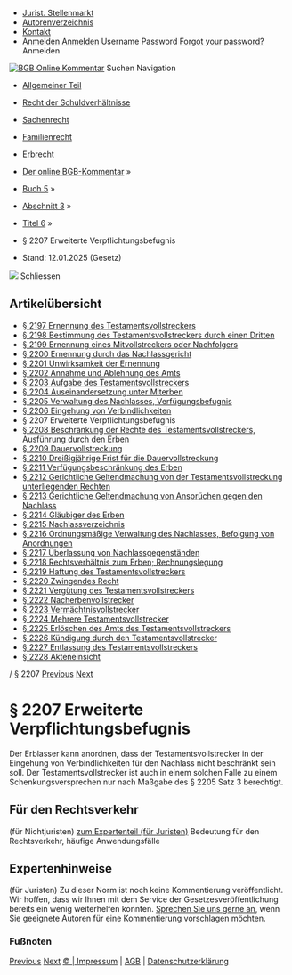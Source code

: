   * [Jurist. Stellenmarkt](https://bgb.kommentar.de/Buch-5/Abschnitt-3/Titel-6/</job-board> "Jurist. Stellenmarkt")
  * [Autorenverzeichnis](https://bgb.kommentar.de/Buch-5/Abschnitt-3/Titel-6/</Autorenverzeichnis> "Autorenverzeichnis")
  * [Kontakt](https://bgb.kommentar.de/Buch-5/Abschnitt-3/Titel-6/</Kontakt>)
  * [Anmelden](https://bgb.kommentar.de/Buch-5/Abschnitt-3/Titel-6/<#login> "show login form") [Anmelden](https://bgb.kommentar.de/Buch-5/Abschnitt-3/Titel-6/<#> "hide login form") Username Password
[Forgot your password?](https://bgb.kommentar.de/Buch-5/Abschnitt-3/Titel-6/</user/forgotpassword>) Anmelden 


[![BGB Online Kommentar](https://bgb.kommentar.de/extension/bgb/design/bgb/images/logo.png)](https://bgb.kommentar.de/Buch-5/Abschnitt-3/Titel-6/</> "BGB Online Kommentar")
Suchen
Navigation
  * [Allgemeiner Teil](https://bgb.kommentar.de/Buch-5/Abschnitt-3/Titel-6/</Buch-1>)
  * [Recht der Schuldverhältnisse](https://bgb.kommentar.de/Buch-5/Abschnitt-3/Titel-6/</Buch-2>)
  * [Sachenrecht](https://bgb.kommentar.de/Buch-5/Abschnitt-3/Titel-6/</Buch-3>)
  * [Familienrecht](https://bgb.kommentar.de/Buch-5/Abschnitt-3/Titel-6/</Buch-4>)
  * [Erbrecht](https://bgb.kommentar.de/Buch-5/Abschnitt-3/Titel-6/</Buch-5>)


  * [Der online BGB-Kommentar](https://bgb.kommentar.de/Buch-5/Abschnitt-3/Titel-6/</>) »
  * [Buch 5](https://bgb.kommentar.de/Buch-5/Abschnitt-3/Titel-6/</Buch-5>) »
  * [Abschnitt 3](https://bgb.kommentar.de/Buch-5/Abschnitt-3/Titel-6/</Buch-5/Abschnitt-3>) »
  * [Titel 6](https://bgb.kommentar.de/Buch-5/Abschnitt-3/Titel-6/</Buch-5/Abschnitt-3/Titel-6>) »
  * § 2207 Erweiterte Verpflichtungsbefugnis 
  * Stand: 12.01.2025 (Gesetz) 


![](https://vg01.met.vgwort.de/na/1c9909529ead4f509072c06d9081a7d5)
Schliessen 
## Artikelübersicht
  * [ § 2197 Ernennung des Testamentsvollstreckers ](https://bgb.kommentar.de/Buch-5/Abschnitt-3/Titel-6/</Buch-5/Abschnitt-3/Titel-6/Ernennung-des-Testamentsvollstreckers>)
  * [ § 2198 Bestimmung des Testamentsvollstreckers durch einen Dritten ](https://bgb.kommentar.de/Buch-5/Abschnitt-3/Titel-6/</Buch-5/Abschnitt-3/Titel-6/Bestimmung-des-Testamentsvollstreckers-durch-einen-Dritten>)
  * [ § 2199 Ernennung eines Mitvollstreckers oder Nachfolgers ](https://bgb.kommentar.de/Buch-5/Abschnitt-3/Titel-6/</Buch-5/Abschnitt-3/Titel-6/Ernennung-eines-Mitvollstreckers-oder-Nachfolgers>)
  * [ § 2200 Ernennung durch das Nachlassgericht ](https://bgb.kommentar.de/Buch-5/Abschnitt-3/Titel-6/</Buch-5/Abschnitt-3/Titel-6/Ernennung-durch-das-Nachlassgericht>)
  * [ § 2201 Unwirksamkeit der Ernennung ](https://bgb.kommentar.de/Buch-5/Abschnitt-3/Titel-6/</Buch-5/Abschnitt-3/Titel-6/Unwirksamkeit-der-Ernennung>)
  * [ § 2202 Annahme und Ablehnung des Amts ](https://bgb.kommentar.de/Buch-5/Abschnitt-3/Titel-6/</Buch-5/Abschnitt-3/Titel-6/Annahme-und-Ablehnung-des-Amts>)
  * [ § 2203 Aufgabe des Testamentsvollstreckers ](https://bgb.kommentar.de/Buch-5/Abschnitt-3/Titel-6/</Buch-5/Abschnitt-3/Titel-6/Aufgabe-des-Testamentsvollstreckers>)
  * [ § 2204 Auseinandersetzung unter Miterben ](https://bgb.kommentar.de/Buch-5/Abschnitt-3/Titel-6/</Buch-5/Abschnitt-3/Titel-6/Auseinandersetzung-unter-Miterben>)
  * [ § 2205 Verwaltung des Nachlasses, Verfügungsbefugnis ](https://bgb.kommentar.de/Buch-5/Abschnitt-3/Titel-6/</Buch-5/Abschnitt-3/Titel-6/Verwaltung-des-Nachlasses-Verfuegungsbefugnis>)
  * [ § 2206 Eingehung von Verbindlichkeiten ](https://bgb.kommentar.de/Buch-5/Abschnitt-3/Titel-6/</Buch-5/Abschnitt-3/Titel-6/Eingehung-von-Verbindlichkeiten>)
  * § 2207 Erweiterte Verpflichtungsbefugnis 
  * [ § 2208 Beschränkung der Rechte des Testamentsvollstreckers, Ausführung durch den Erben ](https://bgb.kommentar.de/Buch-5/Abschnitt-3/Titel-6/</Buch-5/Abschnitt-3/Titel-6/Beschraenkung-der-Rechte-des-Testamentsvollstreckers-Ausfuehrung-durch-den-Erben>)
  * [ § 2209 Dauervollstreckung ](https://bgb.kommentar.de/Buch-5/Abschnitt-3/Titel-6/</Buch-5/Abschnitt-3/Titel-6/Dauervollstreckung>)
  * [ § 2210 Dreißigjährige Frist für die Dauervollstreckung ](https://bgb.kommentar.de/Buch-5/Abschnitt-3/Titel-6/</Buch-5/Abschnitt-3/Titel-6/Dreissigjaehrige-Frist-fuer-die-Dauervollstreckung>)
  * [ § 2211 Verfügungsbeschränkung des Erben ](https://bgb.kommentar.de/Buch-5/Abschnitt-3/Titel-6/</Buch-5/Abschnitt-3/Titel-6/Verfuegungsbeschraenkung-des-Erben>)
  * [ § 2212 Gerichtliche Geltendmachung von der Testamentsvollstreckung unterliegenden Rechten ](https://bgb.kommentar.de/Buch-5/Abschnitt-3/Titel-6/</Buch-5/Abschnitt-3/Titel-6/Gerichtliche-Geltendmachung-von-der-Testamentsvollstreckung-unterliegenden-Rechten>)
  * [ § 2213 Gerichtliche Geltendmachung von Ansprüchen gegen den Nachlass ](https://bgb.kommentar.de/Buch-5/Abschnitt-3/Titel-6/</Buch-5/Abschnitt-3/Titel-6/Gerichtliche-Geltendmachung-von-Anspruechen-gegen-den-Nachlass>)
  * [ § 2214 Gläubiger des Erben ](https://bgb.kommentar.de/Buch-5/Abschnitt-3/Titel-6/</Buch-5/Abschnitt-3/Titel-6/Glaeubiger-des-Erben>)
  * [ § 2215 Nachlassverzeichnis ](https://bgb.kommentar.de/Buch-5/Abschnitt-3/Titel-6/</Buch-5/Abschnitt-3/Titel-6/Nachlassverzeichnis>)
  * [ § 2216 Ordnungsmäßige Verwaltung des Nachlasses, Befolgung von Anordnungen ](https://bgb.kommentar.de/Buch-5/Abschnitt-3/Titel-6/</Buch-5/Abschnitt-3/Titel-6/Ordnungsmaessige-Verwaltung-des-Nachlasses-Befolgung-von-Anordnungen>)
  * [ § 2217 Überlassung von Nachlassgegenständen ](https://bgb.kommentar.de/Buch-5/Abschnitt-3/Titel-6/</Buch-5/Abschnitt-3/Titel-6/Ueberlassung-von-Nachlassgegenstaenden>)
  * [ § 2218 Rechtsverhältnis zum Erben; Rechnungslegung ](https://bgb.kommentar.de/Buch-5/Abschnitt-3/Titel-6/</Buch-5/Abschnitt-3/Titel-6/Rechtsverhaeltnis-zum-Erben-Rechnungslegung>)
  * [ § 2219 Haftung des Testamentsvollstreckers ](https://bgb.kommentar.de/Buch-5/Abschnitt-3/Titel-6/</Buch-5/Abschnitt-3/Titel-6/Haftung-des-Testamentsvollstreckers>)
  * [ § 2220 Zwingendes Recht ](https://bgb.kommentar.de/Buch-5/Abschnitt-3/Titel-6/</Buch-5/Abschnitt-3/Titel-6/Zwingendes-Recht>)
  * [ § 2221 Vergütung des Testamentsvollstreckers ](https://bgb.kommentar.de/Buch-5/Abschnitt-3/Titel-6/</Buch-5/Abschnitt-3/Titel-6/Verguetung-des-Testamentsvollstreckers>)
  * [ § 2222 Nacherbenvollstrecker ](https://bgb.kommentar.de/Buch-5/Abschnitt-3/Titel-6/</Buch-5/Abschnitt-3/Titel-6/Nacherbenvollstrecker>)
  * [ § 2223 Vermächtnisvollstrecker ](https://bgb.kommentar.de/Buch-5/Abschnitt-3/Titel-6/</Buch-5/Abschnitt-3/Titel-6/Vermaechtnisvollstrecker>)
  * [ § 2224 Mehrere Testamentsvollstrecker ](https://bgb.kommentar.de/Buch-5/Abschnitt-3/Titel-6/</Buch-5/Abschnitt-3/Titel-6/Mehrere-Testamentsvollstrecker>)
  * [ § 2225 Erlöschen des Amts des Testamentsvollstreckers ](https://bgb.kommentar.de/Buch-5/Abschnitt-3/Titel-6/</Buch-5/Abschnitt-3/Titel-6/Erloeschen-des-Amts-des-Testamentsvollstreckers>)
  * [ § 2226 Kündigung durch den Testamentsvollstrecker ](https://bgb.kommentar.de/Buch-5/Abschnitt-3/Titel-6/</Buch-5/Abschnitt-3/Titel-6/Kuendigung-durch-den-Testamentsvollstrecker>)
  * [ § 2227 Entlassung des Testamentsvollstreckers ](https://bgb.kommentar.de/Buch-5/Abschnitt-3/Titel-6/</Buch-5/Abschnitt-3/Titel-6/Entlassung-des-Testamentsvollstreckers>)
  * [ § 2228 Akteneinsicht ](https://bgb.kommentar.de/Buch-5/Abschnitt-3/Titel-6/</Buch-5/Abschnitt-3/Titel-6/Akteneinsicht>)


/ § 2207 
[Previous](https://bgb.kommentar.de/Buch-5/Abschnitt-3/Titel-6/</Buch-5/Abschnitt-3/Titel-6/Eingehung-von-Verbindlichkeiten> "§ 2206 Eingehung von Verbindlichkeiten") [Next](https://bgb.kommentar.de/Buch-5/Abschnitt-3/Titel-6/</Buch-5/Abschnitt-3/Titel-6/Beschraenkung-der-Rechte-des-Testamentsvollstreckers-Ausfuehrung-durch-den-Erben> "§ 2208 Beschränkung der Rechte des Testamentsvollstreckers, Ausführung durch den
Erben")
# § 2207 Erweiterte Verpflichtungsbefugnis
Der Erblasser kann anordnen, dass der Testamentsvollstrecker in der Eingehung von Verbindlichkeiten für den Nachlass nicht beschränkt sein soll. Der Testamentsvollstrecker ist auch in einem solchen Falle zu einem Schenkungsversprechen nur nach Maßgabe des § 2205 Satz 3 berechtigt.
## Für den Rechtsverkehr 
(für Nichtjuristen)
[zum Expertenteil (für Juristen)](https://bgb.kommentar.de/Buch-5/Abschnitt-3/Titel-6/<#expertenhinweise>)
Bedeutung für den Rechtsverkehr, häufige Anwendungsfälle
## Expertenhinweise
(für Juristen)
Zu dieser Norm ist noch keine Kommentierung veröffentlicht. Wir hoffen, dass wir Ihnen mit dem Service der Gesetzesveröffentlichung bereits ein wenig weiterhelfen konnten. [Sprechen Sie uns gerne an](https://bgb.kommentar.de/Buch-5/Abschnitt-3/Titel-6/</Kontakt>), wenn Sie geeignete Autoren für eine Kommentierung vorschlagen möchten. 
### Fußnoten
[Previous](https://bgb.kommentar.de/Buch-5/Abschnitt-3/Titel-6/</Buch-5/Abschnitt-3/Titel-6/Eingehung-von-Verbindlichkeiten> "§ 2206 Eingehung von Verbindlichkeiten") [Next](https://bgb.kommentar.de/Buch-5/Abschnitt-3/Titel-6/</Buch-5/Abschnitt-3/Titel-6/Beschraenkung-der-Rechte-des-Testamentsvollstreckers-Ausfuehrung-durch-den-Erben> "§ 2208 Beschränkung der Rechte des Testamentsvollstreckers, Ausführung durch den
Erben")
[© | Impressum](https://bgb.kommentar.de/Buch-5/Abschnitt-3/Titel-6/</Kontakt>) | [AGB](https://bgb.kommentar.de/Buch-5/Abschnitt-3/Titel-6/</AGB>) | [Datenschutzerklärung](https://bgb.kommentar.de/Buch-5/Abschnitt-3/Titel-6/</Datenschutzerklaerung-fuer-Leser>)
